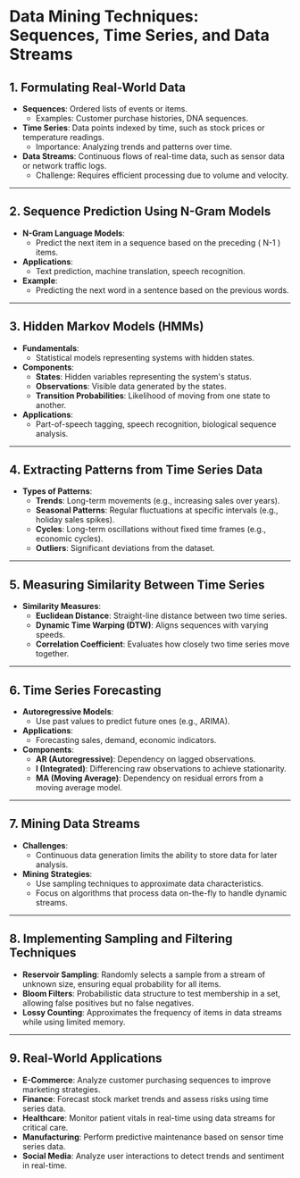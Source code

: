 # Data Mining Techniques: Sequences, Time Series, and Data Streams

## 1. Formulating Real-World Data
- **Sequences**: Ordered lists of events or items.
  - Examples: Customer purchase histories, DNA sequences.
- **Time Series**: Data points indexed by time, such as stock prices or temperature readings.
  - Importance: Analyzing trends and patterns over time.
- **Data Streams**: Continuous flows of real-time data, such as sensor data or network traffic logs.
  - Challenge: Requires efficient processing due to volume and velocity.

---

## 2. Sequence Prediction Using N-Gram Models
- **N-Gram Language Models**:
  - Predict the next item in a sequence based on the preceding \( N-1 \) items.
- **Applications**:
  - Text prediction, machine translation, speech recognition.
- **Example**:
  - Predicting the next word in a sentence based on the previous words.

---

## 3. Hidden Markov Models (HMMs)
- **Fundamentals**:
  - Statistical models representing systems with hidden states.
- **Components**:
  - **States**: Hidden variables representing the system's status.
  - **Observations**: Visible data generated by the states.
  - **Transition Probabilities**: Likelihood of moving from one state to another.
- **Applications**:
  - Part-of-speech tagging, speech recognition, biological sequence analysis.

---

## 4. Extracting Patterns from Time Series Data
- **Types of Patterns**:
  - **Trends**: Long-term movements (e.g., increasing sales over years).
  - **Seasonal Patterns**: Regular fluctuations at specific intervals (e.g., holiday sales spikes).
  - **Cycles**: Long-term oscillations without fixed time frames (e.g., economic cycles).
  - **Outliers**: Significant deviations from the dataset.

---

## 5. Measuring Similarity Between Time Series
- **Similarity Measures**:
  - **Euclidean Distance**: Straight-line distance between two time series.
  - **Dynamic Time Warping (DTW)**: Aligns sequences with varying speeds.
  - **Correlation Coefficient**: Evaluates how closely two time series move together.

---

## 6. Time Series Forecasting
- **Autoregressive Models**:
  - Use past values to predict future ones (e.g., ARIMA).
- **Applications**:
  - Forecasting sales, demand, economic indicators.
- **Components**:
  - **AR (Autoregressive)**: Dependency on lagged observations.
  - **I (Integrated)**: Differencing raw observations to achieve stationarity.
  - **MA (Moving Average)**: Dependency on residual errors from a moving average model.

---

## 7. Mining Data Streams
- **Challenges**:
  - Continuous data generation limits the ability to store data for later analysis.
- **Mining Strategies**:
  - Use sampling techniques to approximate data characteristics.
  - Focus on algorithms that process data on-the-fly to handle dynamic streams.

---

## 8. Implementing Sampling and Filtering Techniques
- **Reservoir Sampling**: Randomly selects a sample from a stream of unknown size, ensuring equal probability for all items.
- **Bloom Filters**: Probabilistic data structure to test membership in a set, allowing false positives but no false negatives.
- **Lossy Counting**: Approximates the frequency of items in data streams while using limited memory.

---

## 9. Real-World Applications
- **E-Commerce**: Analyze customer purchasing sequences to improve marketing strategies.
- **Finance**: Forecast stock market trends and assess risks using time series data.
- **Healthcare**: Monitor patient vitals in real-time using data streams for critical care.
- **Manufacturing**: Perform predictive maintenance based on sensor time series data.
- **Social Media**: Analyze user interactions to detect trends and sentiment in real-time.
